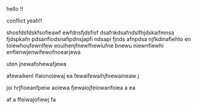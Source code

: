 hello !!


conflict yeah!!


shosfdsfdskfsofieawf
ewfdnsfjdsfisf
dsafnkdsafndslfhjdskaifmnsa
fjdspkafn
pdsanfiodsnafipdnsjapfi
ndsapi
fjnds
afnpdsa
njfkdinafiehto en toiewhoufewnlfew
eouihenjfnewfhewiufne 
bnewu niewnfiewhi 
enfienwjenwifewofnoearjewa

 uten jnewafohewafjewa


 afewaikenl ifaionoiewaj
 ea
 fewaifewaihjfoewaineaw
 j

   joi  hrjfioeanfpeiw
   aoiewa
   fjewaiojfeiowanfoiea
   a
   ea

   af
   a
   ffeiwajofiewj
   fa

   
